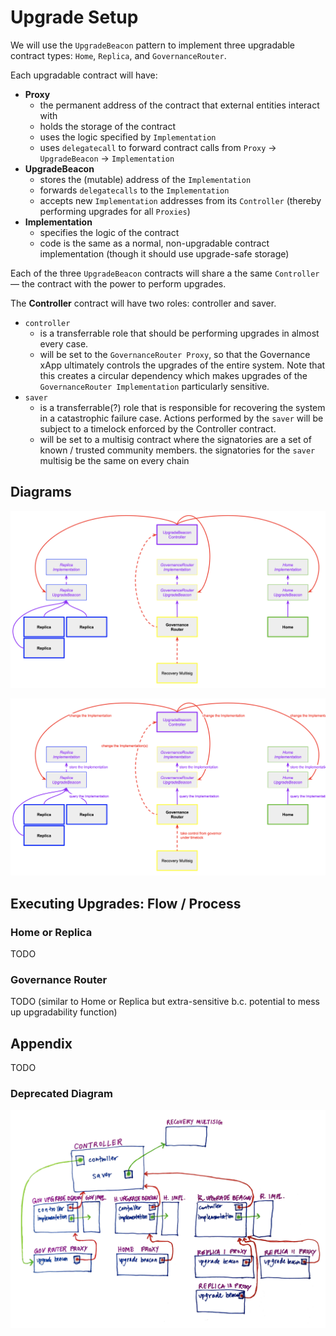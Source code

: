 # Upgrade Setup

We will use the `UpgradeBeacon` pattern to implement three upgradable contract types: `Home`, `Replica`, and `GovernanceRouter`.

Each upgradable contract will have:

- **Proxy**
  - the permanent address of the contract that external entities interact with
  - holds the storage of the contract
  - uses the logic specified by `Implementation`
  - uses `delegatecall` to forward contract calls from `Proxy` → `UpgradeBeacon` → `Implementation`
- **UpgradeBeacon**
  - stores the (mutable) address of the `Implementation`
  - forwards `delegatecalls` to the `Implementation`
  - accepts new `Implementation` addresses from its `Controller` (thereby performing upgrades for all `Proxies`)
- **Implementation**
  - specifies the logic of the contract
  - code is the same as a normal, non-upgradable contract implementation (though it should use upgrade-safe storage)

Each of the three `UpgradeBeacon` contracts will share a the same `Controller` — the contract with the power to perform upgrades.

The **Controller** contract will have two roles: controller and saver.

- `controller`
  - is a transferrable role that should be performing upgrades in almost every case.
  - will be set to the `GovernanceRouter Proxy`, so that the Governance xApp ultimately controls the upgrades of the entire system. Note that this creates a circular dependency which makes upgrades of the `GovernanceRouter Implementation` particularly sensitive.
- `saver`
  - is a transferrable(?) role that is responsible for recovering the system in a catastrophic failure case. Actions performed by the `saver` will be subject to a timelock enforced by the Controller contract.
  - will be set to a multisig contract where the signatories are a set of known / trusted community members. the signatories for the `saver` multisig be the same on every chain

## Diagrams

![Upgrade Setup Diagram 1](./images/Upgrade-Setup-1.png)

![Upgrade Setup Diagram 2](./images/Upgrade-Setup-2.png)

## Executing Upgrades: Flow / Process

### Home or Replica

TODO

### Governance Router

TODO (similar to Home or Replica but extra-sensitive b.c. potential to mess up upgradability function)

## Appendix

TODO

### Deprecated Diagram

![Upgrade Setup Diagram - DEPRECATED](./images/Upgrade-Setup-DEPRECATED.png)
